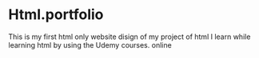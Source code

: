 # Html.portfolio
This is my first html only website disign of my project of html I learn while learning html by using the Udemy courses. online
